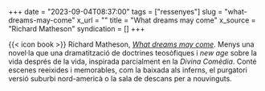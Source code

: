 +++
date = "2023-09-04T08:37:00"
tags = ["ressenyes"]
slug = "what-dreams-may-come"
x_url = ""
title = "What dreams may come"
x_source = "Richard Matheson"
syndication = []
+++

{{< icon book >}} Richard Matheson, *[What dreams may come](https://en.wikipedia.org/wiki/What_Dreams_May_Come_%28Matheson_novel%29)*. Menys una novel·la que una dramatització de doctrines teosòfiques i *new age* sobre la vida després de la vida, inspirada parcialment en la *Divina Comèdia*. Conté escenes reeixides i memorables, com la baixada als inferns, el purgatori versió suburbi nord-americà o la sala de descans per a nouvinguts.
